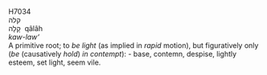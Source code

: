 <body>
  <p>H7034<br>  קלה  <br> קָלָה  ‎  qâlâh  <br><i>kaw-law‘ </i><br>A primitive root; to <i>be</i> <i>light</i> (as implied in <i>rapid</i> motion), but figuratively only (<i>be</i> (causatively <i>hold</i>) <i>in</i> <i>contempt</i>): - base, contemn, despise, lightly esteem, set light, seem vile.<br></p>
 </body>